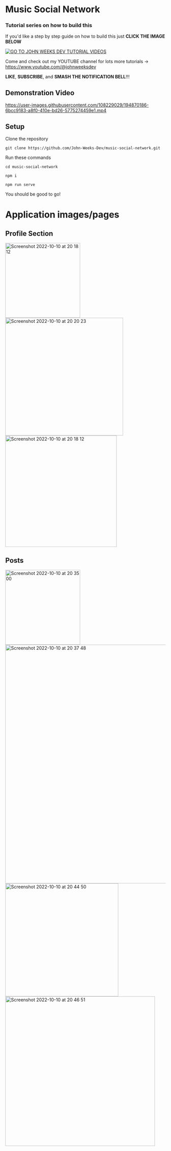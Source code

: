 # Music Social Network

### Tutorial series on how to build this

If you'd like a step by step guide on how to build this just **CLICK THE IMAGE BELOW**

[![GO TO JOHN WEEKS DEV TUTORIAL VIDEOS](https://user-images.githubusercontent.com/108229029/203507483-ff8d6ef8-7e33-4223-a4a6-f9d734dde0f4.jpeg)](https://www.youtube.com/watch?v=35mFhoRb0BQ&list=PL3pX4NAc7vJt_j7S-AefxxefrotByyite)


Come and check out my YOUTUBE channel for lots more tutorials -> https://www.youtube.com/@johnweeksdev

**LIKE**, **SUBSCRIBE**, and **SMASH THE NOTIFICATION BELL**!!!

## Demonstration Video

https://user-images.githubusercontent.com/108229029/194870186-6bcc9183-a8f0-410e-bd26-5775274459e1.mp4

## Setup

Clone the repository
```
git clone https://github.com/John-Weeks-Dev/music-social-network.git
```

Run these commands
```
cd music-social-network

npm i

npm run serve
```

You should be good to go!

# Application images/pages

## Profile Section

<p float="left">
    <img width="235" alt="Screenshot 2022-10-10 at 20 18 12" src="https://user-images.githubusercontent.com/108229029/194875546-c027d538-e63f-4d08-8d05-9867896f9108.png">
    <img width="370" alt="Screenshot 2022-10-10 at 20 20 23" src="https://user-images.githubusercontent.com/108229029/194876302-2e29db71-d3b8-441b-ac38-583e86b2ed21.png">
      <img width="350" alt="Screenshot 2022-10-10 at 20 18 12" src="https://user-images.githubusercontent.com/108229029/194877355-07b8a525-5fad-4a0c-a567-8a31e36c30b9.png">
</p>

## Posts

<p float="left">
    <img width="235" alt="Screenshot 2022-10-10 at 20 35 00" src="https://user-images.githubusercontent.com/108229029/194878840-9195269e-ba34-48a1-8a95-6348dae2ac4f.png">
  <img width="750" alt="Screenshot 2022-10-10 at 20 37 48" src="https://user-images.githubusercontent.com/108229029/194879184-b16c3e5a-3b56-4b21-b404-05384102db02.png">
  <img width="355" alt="Screenshot 2022-10-10 at 20 44 50" src="https://user-images.githubusercontent.com/108229029/194880578-e81751fd-c1c8-4c3a-b269-e4d10ede64af.png">
  <img width="470" alt="Screenshot 2022-10-10 at 20 46 51" src="https://user-images.githubusercontent.com/108229029/194880987-426ca4a4-ac01-4572-b12a-c72c12acec28.png">

</p>


